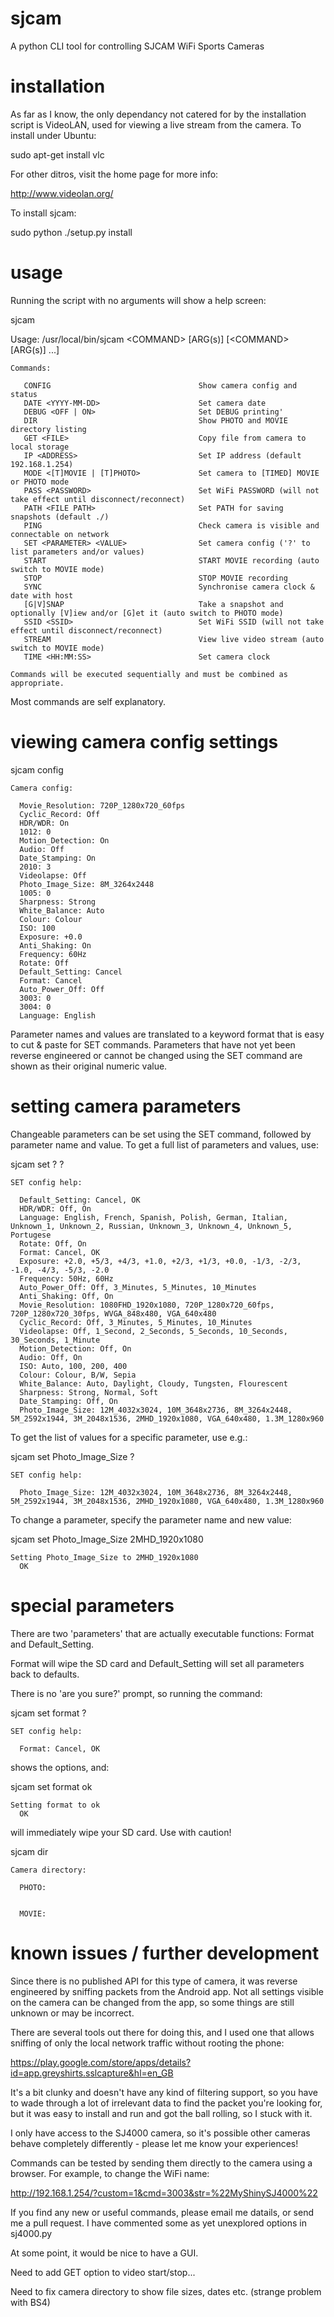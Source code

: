 # sjcam

A python CLI tool for controlling SJCAM WiFi Sports Cameras

# installation

As far as I know, the only dependancy not catered for by the installation script is VideoLAN, used for viewing a live stream from the camera. To install under Ubuntu:

  sudo apt-get install vlc

For other ditros, visit the home page for more info:

  http://www.videolan.org/

To install sjcam:

  sudo python ./setup.py install

# usage

Running the script with no arguments will show a help screen:

  sjcam

  Usage: /usr/local/bin/sjcam &lt;COMMAND&gt; [ARG(s)] [&lt;COMMAND&gt; [ARG(s)] ...]

    Commands:

       CONFIG                                 Show camera config and status
       DATE <YYYY-MM-DD>                      Set camera date
       DEBUG <OFF | ON>                       Set DEBUG printing'
       DIR                                    Show PHOTO and MOVIE directory listing
       GET <FILE>                             Copy file from camera to local storage
       IP <ADDRESS>                           Set IP address (default 192.168.1.254)
       MODE <[T]MOVIE | [T]PHOTO>             Set camera to [TIMED] MOVIE or PHOTO mode
       PASS <PASSWORD>                        Set WiFi PASSWORD (will not take effect until disconnect/reconnect)
       PATH <FILE PATH>                       Set PATH for saving snapshots (default ./)
       PING                                   Check camera is visible and connectable on network
       SET <PARAMETER> <VALUE>                Set camera config ('?' to list parameters and/or values)
       START                                  START MOVIE recording (auto switch to MOVIE mode)
       STOP                                   STOP MOVIE recording
       SYNC                                   Synchronise camera clock & date with host
       [G|V]SNAP                              Take a snapshot and optionally [V]iew and/or [G]et it (auto switch to PHOTO mode)
       SSID <SSID>                            Set WiFi SSID (will not take effect until disconnect/reconnect)
       STREAM                                 View live video stream (auto switch to MOVIE mode)
       TIME <HH:MM:SS>                        Set camera clock

    Commands will be executed sequentially and must be combined as appropriate.

Most commands are self explanatory.

# viewing camera config settings

  sjcam config

    Camera config:

      Movie_Resolution: 720P_1280x720_60fps
      Cyclic_Record: Off
      HDR/WDR: On
      1012: 0
      Motion_Detection: On
      Audio: Off
      Date_Stamping: On
      2010: 3
      Videolapse: Off
      Photo_Image_Size: 8M_3264x2448
      1005: 0
      Sharpness: Strong
      White_Balance: Auto
      Colour: Colour
      ISO: 100
      Exposure: +0.0
      Anti_Shaking: On
      Frequency: 60Hz
      Rotate: Off
      Default_Setting: Cancel
      Format: Cancel
      Auto_Power_Off: Off
      3003: 0
      3004: 0
      Language: English

Parameter names and values are translated to a keyword format that is easy to cut & paste for SET commands. Parameters that have not yet been reverse engineered or cannot be changed using the SET command are shown as their original numeric value.

# setting camera parameters

Changeable parameters can be set using the SET command, followed by parameter name and value. To get a full list of parameters and values, use:

  sjcam set ? ?

    SET config help:

      Default_Setting: Cancel, OK
      HDR/WDR: Off, On
      Language: English, French, Spanish, Polish, German, Italian, Unknown_1, Unknown_2, Russian, Unknown_3, Unknown_4, Unknown_5, Portugese
      Rotate: Off, On
      Format: Cancel, OK
      Exposure: +2.0, +5/3, +4/3, +1.0, +2/3, +1/3, +0.0, -1/3, -2/3, -1.0, -4/3, -5/3, -2.0
      Frequency: 50Hz, 60Hz
      Auto_Power_Off: Off, 3_Minutes, 5_Minutes, 10_Minutes
      Anti_Shaking: Off, On
      Movie_Resolution: 1080FHD_1920x1080, 720P_1280x720_60fps, 720P_1280x720_30fps, WVGA_848x480, VGA_640x480
      Cyclic_Record: Off, 3_Minutes, 5_Minutes, 10_Minutes
      Videolapse: Off, 1_Second, 2_Seconds, 5_Seconds, 10_Seconds, 30_Seconds, 1_Minute
      Motion_Detection: Off, On
      Audio: Off, On
      ISO: Auto, 100, 200, 400
      Colour: Colour, B/W, Sepia
      White_Balance: Auto, Daylight, Cloudy, Tungsten, Flourescent
      Sharpness: Strong, Normal, Soft
      Date_Stamping: Off, On
      Photo_Image_Size: 12M_4032x3024, 10M_3648x2736, 8M_3264x2448, 5M_2592x1944, 3M_2048x1536, 2MHD_1920x1080, VGA_640x480, 1.3M_1280x960

To get the list of values for a specific parameter, use e.g.:

  sjcam set Photo_Image_Size ?

    SET config help:

      Photo_Image_Size: 12M_4032x3024, 10M_3648x2736, 8M_3264x2448, 5M_2592x1944, 3M_2048x1536, 2MHD_1920x1080, VGA_640x480, 1.3M_1280x960

To change a parameter, specify the parameter name and new value:

  sjcam set Photo_Image_Size 2MHD_1920x1080

    Setting Photo_Image_Size to 2MHD_1920x1080
      OK

# special parameters

There are two 'parameters' that are actually executable functions: Format and Default_Setting.

Format will wipe the SD card and Default_Setting will set all parameters back to defaults.

There is no 'are you sure?' prompt, so running the command:

  sjcam set format ?

    SET config help:

      Format: Cancel, OK

shows the options, and:

  sjcam set format ok

    Setting format to ok
      OK

will immediately wipe your SD card. Use with caution!

  sjcam dir

    Camera directory:

      PHOTO:


      MOVIE:

# known issues / further development

Since there is no published API for this type of camera, it was reverse engineered by sniffing packets from the Android app. Not all settings visible on the camera can be changed from the app, so some things are still unknown or may be incorrect.

There are several tools out there for doing this, and I used one that allows sniffing of only the local network traffic without rooting the phone:

  https://play.google.com/store/apps/details?id=app.greyshirts.sslcapture&hl=en_GB

It's a bit clunky and doesn't have any kind of filtering support, so you have to wade through a lot of irrelevant data to find the packet you're looking for, but it was easy to install and run and got the ball rolling, so I stuck with it.

I only have access to the SJ4000 camera, so it's possible other cameras behave completely differently - please let me know your experiences!

Commands can be tested by sending them directly to the camera using a browser. For example, to change the WiFi name:

  http://192.168.1.254/?custom=1&cmd=3003&str=%22MyShinySJ4000%22

If you find any new or useful commands, please email me datails, or send me a pull request. I have commented some as yet unexplored options in sj4000.py

At some point, it would be nice to have a GUI.

Need to add GET option to video start/stop...

Need to fix camera directory to show file sizes, dates etc. (strange problem with BS4)

